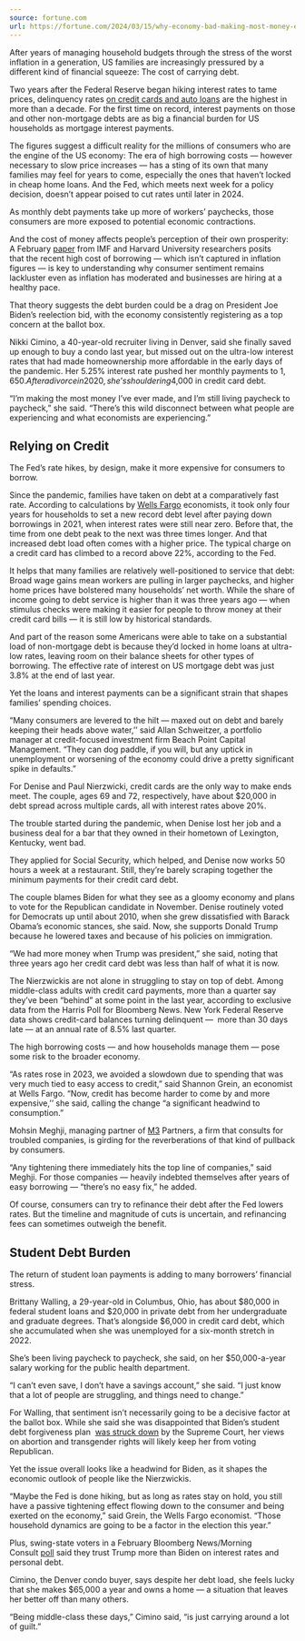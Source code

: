 ```yaml
---
source: fortune.com
url: https://fortune.com/2024/03/15/why-economy-bad-making-most-money-ever-living-by-paycheck/amp
---
```


After years of managing household budgets through the stress of the worst inflation in a generation, US families are increasingly pressured by a different kind of financial squeeze: The cost of carrying debt. 

Two years after the Federal Reserve began hiking interest rates to tame prices, delinquency rates [on credit cards and auto loans](https://www.bloomberg.com/news/articles/2024-02-06/credit-card-auto-loan-delinquency-rates-rise-in-ny-fed-report?sref=DiETcxvV) are the highest in more than a decade. For the first time on record, interest payments on those and other non-mortgage debts are as big a financial burden for US households as mortgage interest payments.

The figures suggest a difficult reality for the millions of consumers who are the engine of the US economy: The era of high borrowing costs — however necessary to slow price increases — has a sting of its own that many families may feel for years to come, especially the ones that haven’t locked in cheap home loans. And the Fed, which meets next week for a policy decision, doesn’t appear poised to cut rates until later in 2024.

As monthly debt payments take up more of workers’ paychecks, those consumers are more exposed to potential economic contractions.

And the cost of money affects people’s perception of their own prosperity: A February [paper](https://www.nber.org/papers/w32163) from IMF and Harvard University researchers posits that the recent high cost of borrowing — which isn’t captured in inflation figures — is key to understanding why consumer sentiment remains lackluster even as inflation has moderated and businesses are hiring at a healthy pace.

That theory suggests the debt burden could be a drag on President Joe Biden’s reelection bid, with the economy consistently registering as a top concern at the ballot box.

Nikki Cimino, a 40-year-old recruiter living in Denver, said she finally saved up enough to buy a condo last year, but missed out on the ultra-low interest rates that had made homeownership more affordable in the early days of the pandemic. Her 5.25% interest rate pushed her monthly payments to $1,650. After a divorce in 2020, she’s shouldering $4,000 in credit card debt. 

“I’m making the most money I’ve ever made, and I’m still living paycheck to paycheck,” she said. “There’s this wild disconnect between what people are experiencing and what economists are experiencing.” 

## Relying on Credit 

The Fed’s rate hikes, by design, make it more expensive for consumers to borrow.

Since the pandemic, families have taken on debt at a comparatively fast rate. According to calculations by [Wells Fargo](https://fortune.com/company/wells-fargo/) economists, it took only four years for households to set a new record debt level after paying down borrowings in 2021, when interest rates were still near zero. Before that, the time from one debt peak to the next was three times longer. And that increased debt load often comes with a higher price. The typical charge on a credit card has climbed to a record above 22%, according to the Fed.

It helps that many families are relatively well-positioned to service that debt: Broad wage gains mean workers are pulling in larger paychecks, and higher home prices have bolstered many households’ net worth. While the share of income going to debt service is higher than it was three years ago — when stimulus checks were making it easier for people to throw money at their credit card bills — it is still low by historical standards.  

And part of the reason some Americans were able to take on a substantial load of non-mortgage debt is because they’d locked in home loans at ultra-low rates, leaving room on their balance sheets for other types of borrowing. The effective rate of interest on US mortgage debt was just 3.8% at the end of last year.

Yet the loans and interest payments can be a significant strain that shapes families’ spending choices. 

“Many consumers are levered to the hilt — maxed out on debt and barely keeping their heads above water,’’ said Allan Schweitzer, a portfolio manager at credit-focused investment firm Beach Point Capital Management. “They can dog paddle, if you will, but any uptick in unemployment or worsening of the economy could drive a pretty significant spike in defaults.”

For Denise and Paul Nierzwicki, credit cards are the only way to make ends meet. The couple, ages 69 and 72, respectively, have about $20,000 in debt spread across multiple cards, all with interest rates above 20%. 

The trouble started during the pandemic, when Denise lost her job and a business deal for a bar that they owned in their hometown of Lexington, Kentucky, went bad. 

They applied for Social Security, which helped, and Denise now works 50 hours a week at a restaurant. Still, they’re barely scraping together the minimum payments for their credit card debt. 

The couple blames Biden for what they see as a gloomy economy and plans to vote for the Republican candidate in November. Denise routinely voted for Democrats up until about 2010, when she grew dissatisfied with Barack Obama’s economic stances, she said. Now, she supports Donald Trump because he lowered taxes and because of his policies on immigration.

“We had more money when Trump was president,” she said, noting that three years ago her credit card debt was less than half of what it is now. 

The Nierzwickis are not alone in struggling to stay on top of debt. Among middle-class adults with credit card payments, more than a quarter say they’ve been “behind” at some point in the last year, according to exclusive data from the Harris Poll for Bloomberg News. New York Federal Reserve data shows credit-card balances turning delinquent —  more than 30 days late — at an annual rate of 8.5% last quarter.

The high borrowing costs — and how households manage them — pose some risk to the broader economy. 

“As rates rose in 2023, we avoided a slowdown due to spending that was very much tied to easy access to credit,” said Shannon Grein, an economist at Wells Fargo. “Now, credit has become harder to come by and more expensive,’’ she said, calling the change “a significant headwind to consumption.”

Mohsin Meghji, managing partner of [M3](https://fortune.com/company/m3/) Partners, a firm that consults for troubled companies, is girding for the reverberations of that kind of pullback by consumers.

“Any tightening there immediately hits the top line of companies,” said Meghji. For those companies — heavily indebted themselves after years of easy borrowing — “there’s no easy fix,” he added. 

Of course, consumers can try to refinance their debt after the Fed lowers rates. But the timeline and magnitude of cuts is uncertain, and refinancing fees can sometimes outweigh the benefit. 

## Student Debt Burden

The return of student loan payments is adding to many borrowers’ financial stress. 

Brittany Walling, a 29-year-old in Columbus, Ohio, has about $80,000 in federal student loans and $20,000 in private debt from her undergraduate and graduate degrees. That’s alongside $6,000 in credit card debt, which she accumulated when she was unemployed for a six-month stretch in 2022.

She’s been living paycheck to paycheck, she said, on her $50,000-a-year salary working for the public health department.

“I can’t even save, I don’t have a savings account,” she said. “I just know that a lot of people are struggling, and things need to change.”

For Walling, that sentiment isn’t necessarily going to be a decisive factor at the ballot box. While she said she was disappointed that Biden’s student debt forgiveness plan  [was struck down](https://www.bloomberg.com/news/articles/2023-06-30/democrats-borrowers-decry-supreme-court-student-loan-relief-decision?sref=DiETcxvV) by the Supreme Court, her views on abortion and transgender rights will likely keep her from voting Republican.

Yet the issue overall looks like a headwind for Biden, as it shapes the economic outlook of people like the Nierzwickis.

“Maybe the Fed is done hiking, but as long as rates stay on hold, you still have a passive tightening effect flowing down to the consumer and being exerted on the economy,” said Grein, the Wells Fargo economist. “Those household dynamics are going to be a factor in the election this year.”

Plus, swing-state voters in a February Bloomberg News/Morning Consult [poll](https://www.bloomberg.com/news/articles/2024-02-29/biden-age-worries-swing-state-voters-trump-seen-as-dangerous-poll-shows?sref=DiETcxvV) said they trust Trump more than Biden on interest rates and personal debt.

Cimino, the Denver condo buyer, says despite her debt load, she feels lucky that she makes $65,000 a year and owns a home — a situation that leaves her better off than many others.

“Being middle-class these days,” Cimino said, “is just carrying around a lot of guilt.”
